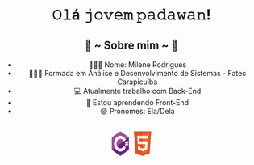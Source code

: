 <h1 align="center"> 𝙾𝚕á 𝚓𝚘𝚟𝚎𝚖 𝚙𝚊𝚍𝚊𝚠𝚊𝚗! </h1>

<div>
<h2 align="center"> 🦊 ~ Sobre mim ~ 🦊 </h2>
  <div align="center">

- 👩🏻‍💻 Nome: Milene Rodrigues
- 👩🏼‍🎓 Formada em Análise e Desenvolvimento de Sistemas - Fatec Carapicuíba
- 💻 Atualmente trabalho com Back-End
- 🌱 Estou aprendendo Front-End
- 😄 Pronomes: Ela/Dela


<div style="display: inline_block"><br>  
  <img align="center" alt="Milene-Csharp" height="50" width="40" src="https://raw.githubusercontent.com/devicons/devicon/master/icons/csharp/csharp-original.svg">
 <img align="center" alt="Milene-HTML" height="50" width="40" src="https://raw.githubusercontent.com/devicons/devicon/master/icons/html5/html5-original.svg">
  
</div>
